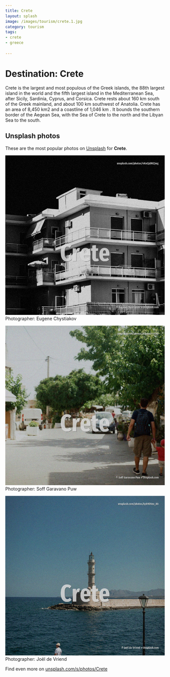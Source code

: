 ```yaml
---
title: Crete
layout: splash
image: /images/tourism/crete.1.jpg
category: tourism
tags:
- crete
- greece

---
```

# Destination: Crete

Crete  is the largest and most populous of the Greek islands, the 88th largest island in the world  and the fifth largest island in the Mediterranean Sea, after Sicily, Sardinia, Cyprus, and Corsica. Crete rests about 160 km  south of the Greek mainland, and about 100 km  southwest of Anatolia. Crete has an area of 8,450 km2  and a coastline of 1,046 km .  It bounds the southern border of the Aegean Sea, with the Sea of Crete  to the north and the  Libyan Sea  to the south.  

 
## Unsplash photos
These are the most popular photos on [Unsplash](https://unsplash.com) for **Crete**.
 
![Crete](/images/tourism/crete.1.jpg)
Photographer:  Eugene Chystiakov
 
![Crete](/images/tourism/crete.2.jpg)
Photographer:  Soff Garavano Puw
 
![Crete](/images/tourism/crete.3.jpg)
Photographer:  Joël de Vriend
 
Find even more on [unsplash.com/s/photos/Crete](https://unsplash.com/s/photos/Crete)
 
